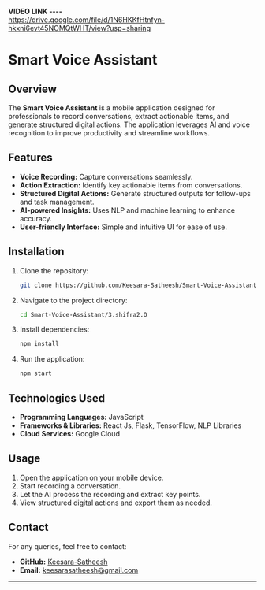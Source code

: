 **VIDEO LINK  ----**  
https://drive.google.com/file/d/1N6HKKfHtnfyn-hkxni6evt45NOMQtWHT/view?usp=sharing


# Smart Voice Assistant

## Overview
The **Smart Voice Assistant** is a mobile application designed for professionals to record conversations, extract actionable items, and generate structured digital actions. The application leverages AI and voice recognition to improve productivity and streamline workflows.

## Features
- **Voice Recording:** Capture conversations seamlessly.
- **Action Extraction:** Identify key actionable items from conversations.
- **Structured Digital Actions:** Generate structured outputs for follow-ups and task management.
- **AI-powered Insights:** Uses NLP and machine learning to enhance accuracy.
- **User-friendly Interface:** Simple and intuitive UI for ease of use.

## Installation
1. Clone the repository:
   ```sh
   git clone https://github.com/Keesara-Satheesh/Smart-Voice-Assistant.git
   ```
2. Navigate to the project directory:
   ```sh
   cd Smart-Voice-Assistant/3.shifra2.O
   ```
3. Install dependencies:
   ```sh
   npm install 
   ```
4. Run the application:
   ```sh
   npm start 
   ```

## Technologies Used
- **Programming Languages:**  JavaScript
- **Frameworks & Libraries:** React Js, Flask, TensorFlow, NLP Libraries
- **Cloud Services:** Google Cloud

## Usage
1. Open the application on your mobile device.
2. Start recording a conversation.
3. Let the AI process the recording and extract key points.
4. View structured digital actions and export them as needed.



## Contact
For any queries, feel free to contact:
- **GitHub:** [Keesara-Satheesh](https://github.com/Keesara-Satheesh)
- **Email:** keesarasatheesh@gmail.com

---

